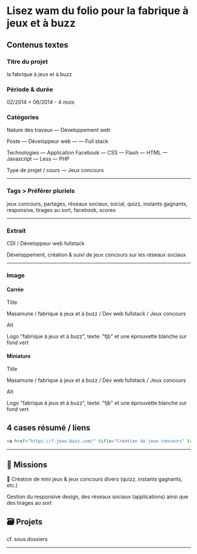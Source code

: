 # Lisez wam du folio pour la fabrique à jeux et à buzz

## Contenus textes

### Titre du projet

la fabrique à jeux et à buzz

### Période & durée

02/2014 > 06/2014 - 4 mois

### Catégories

Nature des travaux
— Développement web

Poste
— Développeur web
— — Full stack

Technologies
— Application Facebook
— CSS
— Flash
— HTML
— Javascript
— Less
— PHP

Type de projet / cours
— Jeux concours

---

### Tags > Préférer pluriels

jeux concours, partages, réseaux sociaux, social, quizz, instants gagnants, responsive, tirages au sort, facebook, scores

---

### Extrait

CDI / Développeur web fullstack

Développement, création & suivi de jeux concours sur les réseaux sociaux

---

### Image

#### Carrée

Title

Masamune / fabrique à jeux et à buzz / Dev web fullstack / Jeux concours

Alt

Logo "fabrique à jeux et à buzz", texte: "fjb" et une éprouvette blanche sur fond vert

#### Miniature

Title

Masamune / fabrique à jeux et à buzz / Dev web fullstack / Jeux concours

Alt

Logo "fabrique à jeux et à buzz", texte: "fjb" et une éprouvette blanche sur fond vert

## 4 cases résumé / liens

```html
<a href="https://f-jeux-buzz.com/" title="Création de jeux concours" target="_blank" rel="nofollow">Site de l'entreprise</a>
```

---

## 🎯 Missions

👔 Création de mini jeux & jeux concours divers (quizz, instants gagnants, etc.)

Gestion du responsive design, des réseaux sociaux (applications) ainsi que des tirages au sort

## 🗃️ Projets

cf. sous dossiers

---
